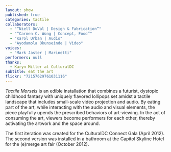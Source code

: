 ```yaml
---
layout: show
published: true
categories: tactile
collaborators: 
  - "“Niell DuVal | Design & Fabrication”"
  - "“Carmen C. Wong | Concept, Food”"
  - "Karol Urban | Audio"
  - "Ayodamola Okunseinde | Video"
voices: 
  - "Mark Jaster | Marinetti"
performers: null
thanks: 
  - Karyn Miller at CulturalDC
subtitle: eat the art
flickr: "72157629761031116"
---
```


_Tactile Morsels_ is an edible installation that combines a futurist, dystopic childhood fantasy with uniquely flavored lollipops set amidst a tactile landscape that includes small-scale video projection and audio. By eating part of the art, while interacting with the audio and visual elements, the piece playfully upends the prescribed behaviors of art-viewing. In the act of consuming the art, viewers become performers for each other, thereby activating the artwork and the space around.

The first iteration was created for the CulturalDC Connect Gala (April 2012). The second version was installed in a bathroom at the Capitol Skyline Hotel for the (e)merge art fair (October 2012).